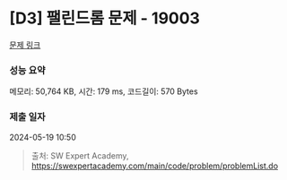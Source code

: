 # [D3] 팰린드롬 문제 - 19003 

[문제 링크](https://swexpertacademy.com/main/code/problem/problemDetail.do?contestProbId=AYtrCJQaDb4DFAR-) 

### 성능 요약

메모리: 50,764 KB, 시간: 179 ms, 코드길이: 570 Bytes

### 제출 일자

2024-05-19 10:50



> 출처: SW Expert Academy, https://swexpertacademy.com/main/code/problem/problemList.do